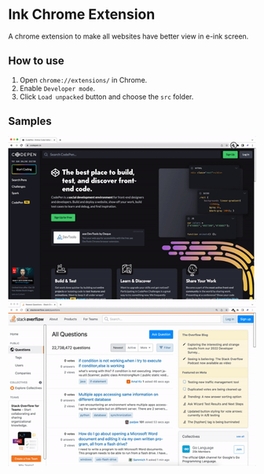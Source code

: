 # Ink Chrome Extension

A chrome extension to make all websites have better view in e-ink screen.

## How to use

1. Open `chrome://extensions/` in Chrome.
2. Enable `Developer mode`.
3. Click `Load unpacked` button and choose the `src` folder.

## Samples

<img src="images/codepen.gif" title="codepen.io">

<img src="images/stackoverflow.gif" title="stackoverflow.com">
